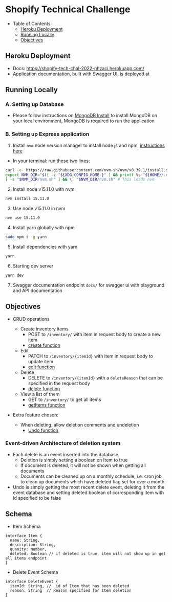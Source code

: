 # Shopify Technical Challenge

- Table of Contents
  - [Heroku Deployment](#heroku-deployment)
  - [Running Locally](#running-locally)
  - [Objectives](#objectives)

## Heroku Deployment

- Docs: https://shopify-tech-chal-2022-nhzaci.herokuapp.com/
- Application documentation, built with Swagger UI, is deployed at

## Running Locally

### A. Setting up Database

- Please follow instructions on [MongoDB Install](https://docs.mongodb.com/manual/administration/install-community/) to install MongoDB on your local environment, MongoDB is required to run the application

### B. Setting up Express application

1. Install `nvm` node version manager to install node js and npm, [instructions here](https://github.com/nvm-sh/nvm#installing-and-updating)

- In your terminal: run these two lines:

```bash
curl -o- https://raw.githubusercontent.com/nvm-sh/nvm/v0.39.1/install.sh | bash
export NVM_DIR="$([ -z "${XDG_CONFIG_HOME-}" ] && printf %s "${HOME}/.nvm" || printf %s "${XDG_CONFIG_HOME}/nvm")"
[ -s "$NVM_DIR/nvm.sh" ] && \. "$NVM_DIR/nvm.sh" # This loads nvm
```

2. Install node v15.11.0 with nvm

```bash
nvm install 15.11.0
```

3. Use node v15.11.0 in nvm

```bash
nvm use 15.11.0
```

4. Install yarn globally with npm

```bash
sudo npm i -g yarn
```

5. Install dependencies with yarn

```sh
yarn
```

6. Starting dev server

```sh
yarn dev
```

7. Swagger documentation endpoint `docs/` for swagger ui with playground and API documentation

## Objectives

- CRUD operations

  - Create inventory items
    - POST to `/inventory/` with item in request body to create a new item
    - [create function](https://github.com/nhzaci/ShopifyTechnicalChallenge2021/blob/4417346533e9d91ea9a30e58547358363b861a6e/src/inventory/inventory.service.ts#L30)
  - Edit
    - PATCH to `/inventory/{itemId}` with item in request body to update item
    - [edit function](https://github.com/nhzaci/ShopifyTechnicalChallenge2021/blob/4417346533e9d91ea9a30e58547358363b861a6e/src/inventory/inventory.service.ts#L76)
  - Delete
    - DELETE to `/inventory/{itemId}` with a `deleteReason` that can be specified in the request body
    - [delete function](https://github.com/nhzaci/ShopifyTechnicalChallenge2021/blob/4417346533e9d91ea9a30e58547358363b861a6e/src/inventory/inventory.service.ts#L49)
  - View a list of them
    - GET to `/inventory/` to get all items
    - [getItems function](https://github.com/nhzaci/ShopifyTechnicalChallenge2021/blob/4417346533e9d91ea9a30e58547358363b861a6e/src/inventory/inventory.service.ts#L13)

- Extra feature chosen:
  - When deleting, allow deletion comments and undeletion
    - [Undo function](https://github.com/nhzaci/ShopifyTechnicalChallenge2021/blob/4417346533e9d91ea9a30e58547358363b861a6e/src/inventory/inventory.service.ts#L108)

### Event-driven Architecture of deletion system

- Each delete is an event inserted into the database
  - Deletion is simply setting a boolean on Item to true
  - If document is deleted, it will not be shown when getting all documents
  - Documents can be cleaned up on a monthly schedule, i.e. cron job to clean up documents which have deleted flag set for over a month
- Undo is simply getting the most recent delete event, deleting it from the event database and setting deleted boolean of corresponding item with id specified to be false

## Schema

- Item Schema

```
interface Item {
  name: String,
  description: String,
  quanity: Number,
  deleted: Boolean // if deleted is true, item will not show up in get all items endpoint
}
```

- Delete Event Schema

```
interface DeleteEvent {
  itemId: String, // _id of Item that has been deleted
  reason: String  // Reason specified for Item deletion
}
```
